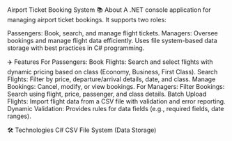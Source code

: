 Airport Ticket Booking System
📚 About
A .NET console application for managing airport ticket bookings. It supports two roles:

Passengers: Book, search, and manage flight tickets.
Managers: Oversee bookings and manage flight data efficiently.
Uses file system-based data storage with best practices in C# programming.

✈️ Features
For Passengers:
Book Flights: Search and select flights with dynamic pricing based on class (Economy, Business, First Class).
Search Flights: Filter by price, departure/arrival details, date, and class.
Manage Bookings: Cancel, modify, or view bookings.
For Managers:
Filter Bookings: Search using flight, price, passenger, and class details.
Batch Upload Flights: Import flight data from a CSV file with validation and error reporting.
Dynamic Validation: Provides rules for data fields (e.g., required fields, date ranges).

🛠️ Technologies
C#
CSV File System (Data Storage)
